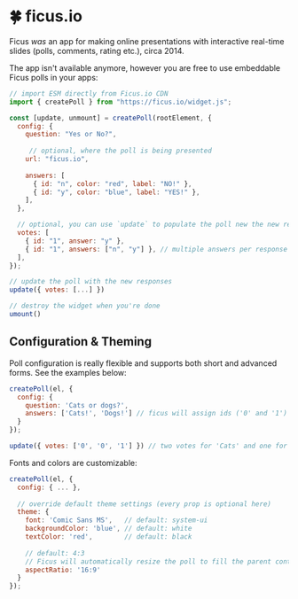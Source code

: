# :four_leaf_clover: ficus.io

Ficus _was_ an app for making online presentations with interactive real-time slides (polls, comments, rating etc.), circa 2014.

The app isn't available anymore, however you are free to use embeddable Ficus polls in your apps:

```js
// import ESM directly from Ficus.io CDN
import { createPoll } from "https://ficus.io/widget.js";

const [update, unmount] = createPoll(rootElement, {
  config: {
    question: "Yes or No?",
    
     // optional, where the poll is being presented
    url: "ficus.io",
    
    answers: [
      { id: "n", color: "red", label: "NO!" },
      { id: "y", color: "blue", label: "YES!" },
    ],
  },

  // optional, you can use `update` to populate the poll new the new responces later on
  votes: [
    { id: "1", answer: "y" },
    { id: "1", answers: ["n", "y"] }, // multiple answers per response are allowed!
  ],
});

// update the poll with the new responses
update({ votes: [...] }) 

// destroy the widget when you're done
umount()
```

## Configuration & Theming
Poll configuration is really flexible and supports both short and advanced forms. See the examples below:

```js
createPoll(el, { 
  config: {
    question: 'Cats or dogs?',
    answers: ['Cats!', 'Dogs!'] // ficus will assign ids ('0' and '1') and colors automatically
  }
});

update({ votes: ['0', '0', '1'] }) // two votes for 'Cats' and one for 'Dogs'
```

Fonts and colors are customizable:

```js
createPoll(el, { 
  config: { ... },
  
  // override default theme settings (every prop is optional here)
  theme: {
    font: 'Comic Sans MS',   // default: system-ui
    backgroundColor: 'blue', // default: white
    textColor: 'red',        // default: black
    
    // default: 4:3
    // Ficus will automatically resize the poll to fill the parent container's width
    aspectRatio: '16:9' 
  }
});
```
